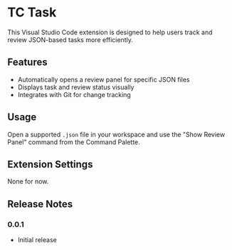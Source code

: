 # TC Task

This Visual Studio Code extension is designed to help users track and review JSON-based tasks more efficiently.

## Features

- Automatically opens a review panel for specific JSON files
- Displays task and review status visually
- Integrates with Git for change tracking

## Usage

Open a supported `.json` file in your workspace and use the "Show Review Panel" command from the Command Palette.

## Extension Settings

None for now.

## Release Notes

### 0.0.1

- Initial release
